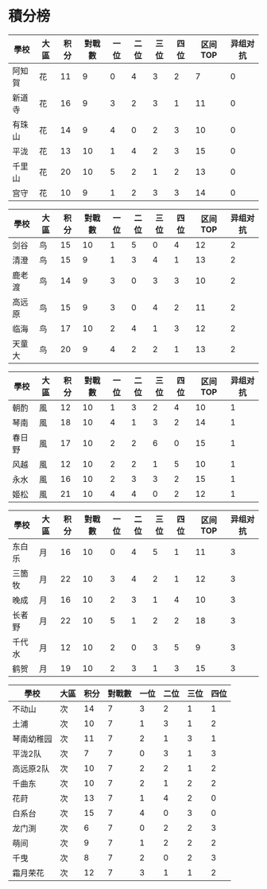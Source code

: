 # 積分榜

| 學校   | 大區 | 积分 | 對戰數 | 一位 | 二位 | 三位 | 四位 |区间TOP|异组对抗 |
| ------ | ---- | ---- | ------ | ---- | ---- | ---- | ---- |---- |---- |
| 阿知賀 | 花   | 11    | 9      | 0    | 4    | 3    | 2   |  7  | 0  |  
| 新道寺 | 花   | 16    | 9     | 3   | 2    | 3    | 1    |  11  |  0 |
| 有珠山 | 花   | 14    | 9      | 4    | 0    | 2    | 3    |  10  |  0 |
| 平泷   | 花   | 13    | 10      | 1    | 4    | 2    | 3    |  15  | 0  |
| 千里山 | 花   | 20   | 10    | 5    | 2    | 1    | 2    |  13  |  0 |
| 宫守   | 花   | 10    | 9     | 1    | 2    | 3    | 3    |  14  | 0  |

| 學校   | 大區 | 积分 | 對戰數 | 一位 | 二位 | 三位 | 四位 |区间TOP|异组对抗 |
| ------ | ---- | ---- | ------ | ---- | ---- | ---- | ---- |---- |---- |
| 剑谷   | 鸟   | 15    | 10      | 1    | 5    | 0    | 4    |  12  | 2  |
| 清澄   | 鸟   | 15    | 9      | 1    | 3    | 4    | 1    |  13  | 2  |
| 鹿老渡 | 鸟   | 14    | 9      | 3    | 0    | 3    | 3    |  10  | 2  |
| 高远原 | 鸟   | 15    | 9      | 3    | 0    | 4    | 2    |  11  |  2 |
| 临海   | 鸟   | 17    | 10      | 2    | 4    | 1    | 3    |  12  | 2  |
| 天童大 | 鸟   | 20    | 9      | 4    | 2    | 2    | 1    |  13  | 2  |

| 學校 | 大區 | 积分 | 對戰數 | 一位 | 二位 | 三位 | 四位 |区间TOP|异组对抗 |
| ---- | ---- | ---- | ------ | ---- | ---- | ---- | ---- |---- |---- |
| 朝酌 | 風   | 12    | 10      | 1    | 3    | 2    | 4    |  10  |  1 |
| 琴南 | 風   | 18    | 10      | 4    | 1    | 3    | 2    |  14  |  1 |
| 春日野 | 風   | 17    | 10      | 2    | 2    | 6    | 0    |  15  |  1 |
| 风越 | 風   | 12    | 10      | 2    | 2    | 1    | 5    |  10  | 1  |
| 永水 | 風   | 16    | 10      | 2    | 3    | 3    | 2    |  15  | 1  |
| 姬松 | 風   | 21    | 10      | 4    | 4    | 0    | 2    |  12  |  1 |

| 學校   | 大區 | 积分 | 對戰數 | 一位 | 二位 | 三位 | 四位 |区间TOP|异组对抗 |
| ------ | ---- | ---- | ------ | ---- | ---- | ---- | ---- |---- |---- |
| 东白乐 | 月   | 16    | 10      | 0    | 4    | 5    | 1    |  11  |  3 |
| 三箇牧 | 月   | 22    | 10      | 3    | 4    | 2    | 1    |  12  | 3  |
| 晚成   | 月   | 16    | 10      | 2    | 3    | 1    | 4    |  10  |  3 |
| 长者野 | 月   | 22    | 10      | 5    | 1    | 2    | 2    |  18  | 3  |
| 千代水 | 月   | 12    | 10      | 2    | 0    | 3    | 5    |  9  | 3  |
| 鹤贺   | 月   | 19    | 10      | 2    | 3    | 1    | 3    |  15  | 3  |

| 學校   | 大區 | 积分 | 對戰數 | 一位 | 二位 | 三位 | 四位 |
| ------ | ---- | ---- | ------ | ---- | ---- | ---- | ---- |
| 不动山 | 次  | 14    | 7      | 3  | 2    | 1    | 1    | 
| 土浦 | 次  | 10   | 7      | 1    | 3    | 1    | 2    | 
| 琴南幼稚园 | 次  | 11    | 7      | 2   | 1   | 3    | 1    | 
| 平泷2队 | 次  | 7   | 7      | 0    | 3    | 1    | 3    | 
| 高远原2队 | 次  | 10    | 7     | 2    | 2    | 1   | 2    | 
| 千曲东 | 次  | 10    | 7     | 2    | 1    | 2    | 2    | 
| 花莳 | 次  | 13    | 7      | 1    | 4    | 2    | 0    | 
| 白系台 | 次  | 15    | 7      | 4    | 0    | 3    | 0    | 
| 龙门渕 | 次  | 6    | 7      | 0    | 2    | 2    | 3    | 
| 萌间 | 次  | 9    | 7      | 1    | 2   | 2    | 2    | 
| 千曳 | 次  | 8    | 7      | 2    | 0    | 2    | 3    | 
| 霜月荣花 | 次  | 12    | 7      | 3    | 1    | 1    | 2    | 
